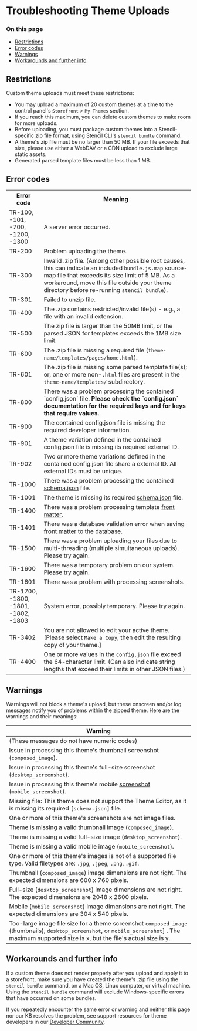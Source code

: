 # Troubleshooting Theme Uploads

<div class="otp" id="no-index">

### On this page
- [Restrictions](#restrictions)
- [Error codes](#error-codes)
- [Warnings](#warnings)
- [Workarounds and further info](#workarounds-and-further-info)

</div> 

## Restrictions

Custom theme uploads must meet these restrictions:

* You may upload a maximum of 20 custom themes at a time to the control panel's `Storefront` > `My Themes` section.
* If you reach this maximum, you can delete custom themes to make room for more uploads.
* Before uploading, you must package custom themes into a Stencil-specific zip file format, using Stencil CLI's `stencil bundle` command.
* A theme's zip file must be no larger than 50 MB. If your file exceeds that size, please use either a WebDAV or a CDN upload to exclude large static assets.
* Generated parsed template files must be less than 1 MB.

## Error codes

<table>
  <tr>
    <th>Error code</th>
    <th>Meaning</th>
  </tr>
  <tr>
    <td>TR-100, -101, -700, -1200, -1300</td>
    <td>A server error occurred.</td>
  </tr>
  <tr>
    <td>TR-200</td>
    <td>Problem uploading the theme.</td>
  </tr>
  <tr>
    <td>TR-300</td>
    <td>Invalid .zip file. (Among other possible root causes, this can indicate an included <code>bundle.js.map</code> source-map file that exceeds its size limit of 5 MB. As a workaround, move this file outside your theme directory before re-running <code>stencil bundle</code>).</td>
  </tr>
  <tr>
    <td>TR-301</td>
    <td>Failed to unzip file.</td>
  </tr>
  <tr>
    <td>TR-400</td>
    <td>The .zip contains restricted/invalid file(s) - e.g., a file with an invalid extension.</td>
  </tr>
  <tr>
    <td>TR-500</td>
    <td>The zip file is larger than the 50MB limit, or the parsed JSON for templates exceeds the 1MB size limit.</td>
  </tr>
  <tr>
    <td>TR-600</td>
    <td>The .zip file is missing a required file (<code>theme-name/templates/pages/home.html</code>).</td>
  </tr>
  <tr>
    <td>TR-601</td>
    <td>The .zip file is missing some parsed template file(s); or, one or more non-<code>.html</code> files are present in the <code>theme-name/templates/</code></nobr> subdirectory.</td>
  </tr>
  <tr>
    <td>TR-800</td>
    <td>There was a problem processing the contained `config.json` file. <b>Please check the `config.json` documentation for the required keys and for keys that require values.</b></td>
  </tr>
  <tr>
    <td>TR-900</td>
    <td>The contained config.json file is missing the required developer information.</td>
  </tr>
  <tr>
    <td>TR-901</td>
    <td>A theme variation defined in the contained config.json file is missing its required external ID.</td>
  </tr>
  <tr>
    <td>TR-902</td>
    <td>Two or more theme variations defined in the contained config.json file share a external ID. All external IDs must be unique.</td>
  </tr>
  <tr>
    <td>TR-1000</td>
    <td>There was a problem processing the contained <a href="/stencil-docs/stencil-theme-editor/schema-json-metadata">schema.json</a> file.</td>
  </tr>
  <tr>
    <td>TR-1001</td>
    <td>The theme is missing its required <a href="/stencil-docs/stencil-theme-editor/schema-json-metadata">schema.json</a> file.</td>
  </tr>
  <tr>
    <td class="">TR-1400</td>
    <td class="">There was a problem processing template <a href="/stencil-docs/front-matter/front-matter-overview">front matter</a>.</td>
  </tr>
  <tr>
    <td>TR-1401</td>
    <td>There was a database validation error when saving <a href="/stencil-docs/front-matter/front-matter-overview">front matter</a> to the database.</td>
  </tr>
  <tr>
    <td>TR-1500</td>
    <td>There was a problem uploading your files due to multi-threading (multiple simultaneous uploads). Please try again.</td>
  </tr>
  <tr>
    <td>TR-1600</td>
    <td>There was a temporary problem on our system. Please try again.</td>
  </tr>
  <tr>
    <td>TR-1601</td>
    <td>There was a problem with processing screenshots.</td>
  </tr>
  <tr>
    <td>TR-1700, -1800, -1801, -1802, -1803</td>
    <td>System error, possibly temporary. Please try again.</td>
  </tr>
  <tr>
    <td>TR-3402</td>
    <td>You are not allowed to edit your active theme. [Please select <code>Make a Copy</code>, then edit the resulting copy of your theme.]</td>
  </tr>
  <tr>
    <td>TR-4400</td>
    <td>One or more values in the <code>config.json</code> file exceed the 64-character limit. (Can also indicate string lengths that exceed their limits in other JSON files.)</td>
  </tr>
 </table>

## Warnings

Warnings will not block a theme's upload, but these onscreen and/or log messages notify you of problems within the zipped theme. Here are the warnings and their meanings:

| Warning |
|-|
| (These messages do not have numeric codes) |
| Issue in processing this theme's thumbnail screenshot (`composed_image`). |
| Issue in processing this theme's full-size screenshot (`desktop_screenshot`). |
| Issue in processing this theme's mobile [screenshot](/stencil-docs/stencil-theme-editor/config-json-metadata) (`mobile_screenshot`). |
| Missing file: This theme does not support the Theme Editor, as it is missing its required `[schema.json]` file. |
| One or more of this theme's screenshots are not image files. |
| Theme is missing a valid thumbnail image (`composed_image`). |
| Theme is missing a valid full-size image (`desktop_screenshot`). |
| Theme is missing a valid mobile image (`mobile_screenshot`). |
| One or more of this theme's images is not of a supported file type. Valid filetypes are: `.jpg`, `.jpeg`, `.png`, `.gif`. |
| Thumbnail (`composed_image`) image dimensions are not right. The expected dimensions are 600 x 760 pixels. |
| Full-size (`desktop_screenshot`) image dimensions are not right. The expected dimensions are 2048 x 2600 pixels. |
| Mobile (`mobile_screenshot`) image dimensions are not right. The expected dimensions are 304 x 540 pixels. |
| Too-large image file size for a theme screenshot `composed_image` (thumbnails), `desktop_screenshot`, or `mobile_screenshot`] . The maximum supported size is x, but the file's actual size is y. |

## Workarounds and further info

If a custom theme does not render properly after you upload and apply it to a storefront, make sure you have created the theme's .zip file using the `stencil bundle` command, on a Mac OS, Linux computer, or virtual machine. Using the `stencil bundle` command will exclude Windows-specific errors that have occurred on some bundles.

If you repeatedly encounter the same error or warning and neither this page nor our KB resolves the problem, see support resources for theme developers in our [Developer Community](https://forum.bigcommerce.com/s/group/0F913000000HLjECAW/bigcommerce-developers).
